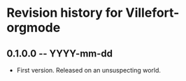 # Revision history for Villefort-orgmode

## 0.1.0.0 -- YYYY-mm-dd

* First version. Released on an unsuspecting world.

